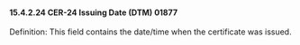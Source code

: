 #### 15.4.2.24 CER-24 Issuing Date (DTM) 01877

Definition: This field contains the date/time when the certificate was issued.
